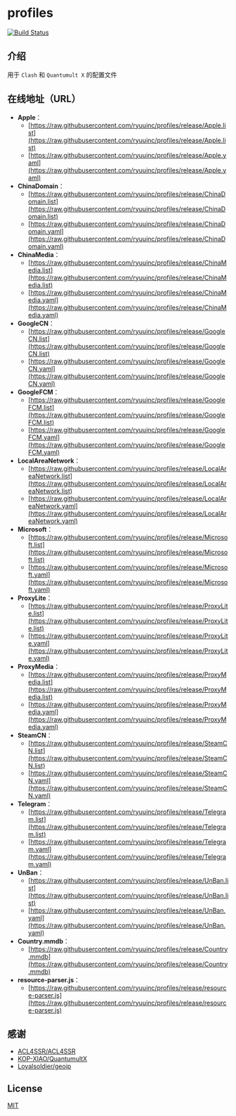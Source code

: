 # profiles

[![Build Status](https://github.com/ryuuinc/profiles/workflows/Update/badge.svg)](https://github.com/ryuuinc/profiles/actions)

## 介绍

用于 `Clash` 和 `Quantumult X` 的配置文件

## 在线地址（URL）

- **Apple**：
  - [https://raw.githubusercontent.com/ryuuinc/profiles/release/Apple.list](https://raw.githubusercontent.com/ryuuinc/profiles/release/Apple.list)
  - [https://raw.githubusercontent.com/ryuuinc/profiles/release/Apple.yaml](https://raw.githubusercontent.com/ryuuinc/profiles/release/Apple.yaml)
- **ChinaDomain**：
  - [https://raw.githubusercontent.com/ryuuinc/profiles/release/ChinaDomain.list](https://raw.githubusercontent.com/ryuuinc/profiles/release/ChinaDomain.list)
  - [https://raw.githubusercontent.com/ryuuinc/profiles/release/ChinaDomain.yaml](https://raw.githubusercontent.com/ryuuinc/profiles/release/ChinaDomain.yaml)
- **ChinaMedia**：
  - [https://raw.githubusercontent.com/ryuuinc/profiles/release/ChinaMedia.list](https://raw.githubusercontent.com/ryuuinc/profiles/release/ChinaMedia.list)
  - [https://raw.githubusercontent.com/ryuuinc/profiles/release/ChinaMedia.yaml](https://raw.githubusercontent.com/ryuuinc/profiles/release/ChinaMedia.yaml)
- **GoogleCN**：
  - [https://raw.githubusercontent.com/ryuuinc/profiles/release/GoogleCN.list](https://raw.githubusercontent.com/ryuuinc/profiles/release/GoogleCN.list)
  - [https://raw.githubusercontent.com/ryuuinc/profiles/release/GoogleCN.yaml](https://raw.githubusercontent.com/ryuuinc/profiles/release/GoogleCN.yaml)
- **GoogleFCM**：
  - [https://raw.githubusercontent.com/ryuuinc/profiles/release/GoogleFCM.list](https://raw.githubusercontent.com/ryuuinc/profiles/release/GoogleFCM.list)
  - [https://raw.githubusercontent.com/ryuuinc/profiles/release/GoogleFCM.yaml](https://raw.githubusercontent.com/ryuuinc/profiles/release/GoogleFCM.yaml)
- **LocalAreaNetwork**：
  - [https://raw.githubusercontent.com/ryuuinc/profiles/release/LocalAreaNetwork.list](https://raw.githubusercontent.com/ryuuinc/profiles/release/LocalAreaNetwork.list)
  - [https://raw.githubusercontent.com/ryuuinc/profiles/release/LocalAreaNetwork.yaml](https://raw.githubusercontent.com/ryuuinc/profiles/release/LocalAreaNetwork.yaml)
- **Microsoft**：
  - [https://raw.githubusercontent.com/ryuuinc/profiles/release/Microsoft.list](https://raw.githubusercontent.com/ryuuinc/profiles/release/Microsoft.list)
  - [https://raw.githubusercontent.com/ryuuinc/profiles/release/Microsoft.yaml](https://raw.githubusercontent.com/ryuuinc/profiles/release/Microsoft.yaml)
- **ProxyLite**：
  - [https://raw.githubusercontent.com/ryuuinc/profiles/release/ProxyLite.list](https://raw.githubusercontent.com/ryuuinc/profiles/release/ProxyLite.list)
  - [https://raw.githubusercontent.com/ryuuinc/profiles/release/ProxyLite.yaml](https://raw.githubusercontent.com/ryuuinc/profiles/release/ProxyLite.yaml)
- **ProxyMedia**：
  - [https://raw.githubusercontent.com/ryuuinc/profiles/release/ProxyMedia.list](https://raw.githubusercontent.com/ryuuinc/profiles/release/ProxyMedia.list)
  - [https://raw.githubusercontent.com/ryuuinc/profiles/release/ProxyMedia.yaml](https://raw.githubusercontent.com/ryuuinc/profiles/release/ProxyMedia.yaml)
- **SteamCN**：
  - [https://raw.githubusercontent.com/ryuuinc/profiles/release/SteamCN.list](https://raw.githubusercontent.com/ryuuinc/profiles/release/SteamCN.list)
  - [https://raw.githubusercontent.com/ryuuinc/profiles/release/SteamCN.yaml](https://raw.githubusercontent.com/ryuuinc/profiles/release/SteamCN.yaml)
- **Telegram**：
  - [https://raw.githubusercontent.com/ryuuinc/profiles/release/Telegram.list](https://raw.githubusercontent.com/ryuuinc/profiles/release/Telegram.list)
  - [https://raw.githubusercontent.com/ryuuinc/profiles/release/Telegram.yaml](https://raw.githubusercontent.com/ryuuinc/profiles/release/Telegram.yaml)
- **UnBan**：
  - [https://raw.githubusercontent.com/ryuuinc/profiles/release/UnBan.list](https://raw.githubusercontent.com/ryuuinc/profiles/release/UnBan.list)
  - [https://raw.githubusercontent.com/ryuuinc/profiles/release/UnBan.yaml](https://raw.githubusercontent.com/ryuuinc/profiles/release/UnBan.yaml)
- **Country.mmdb**：
  - [https://raw.githubusercontent.com/ryuuinc/profiles/release/Country.mmdb](https://raw.githubusercontent.com/ryuuinc/profiles/release/Country.mmdb)
- **resource-parser.js**：
  - [https://raw.githubusercontent.com/ryuuinc/profiles/release/resource-parser.js](https://raw.githubusercontent.com/ryuuinc/profiles/release/resource-parser.js)

## 感谢

- [ACL4SSR/ACL4SSR](https://github.com/ACL4SSR/ACL4SSR/tree/master)
- [KOP-XIAO/QuantumultX](https://github.com/KOP-XIAO/QuantumultX)
- [Loyalsoldier/geoip](https://github.com/Loyalsoldier/geoip)

## License

[MIT](./LICENSE)
